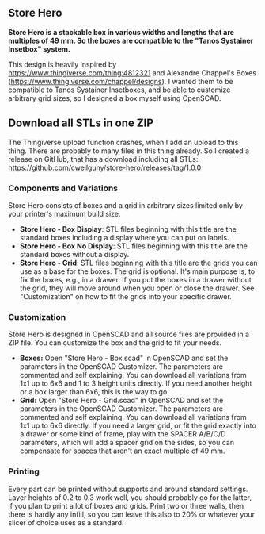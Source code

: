 ## Store Hero

**Store Hero is a stackable box in various widths and lengths that are multiples of 49 mm. So the boxes are compatible to the "Tanos Systainer Insetbox" system.**

This design is heavily inspired by https://www.thingiverse.com/thing:4812321 and Alexandre Chappel's Boxes (https://www.thingiverse.com/chappel/designs). I wanted them to be compatible to Tanos Systainer Insetboxes, and be able to customize arbitrary grid sizes, so I designed a box myself using OpenSCAD.

## Download all STLs in one ZIP

The Thingiverse upload function crashes, when I add an upload to this thing. There are probably to many files in this thing already. So I created a release on GitHub, that has a download including all STLs: https://github.com/cweilguny/store-hero/releases/tag/1.0.0


### Components and Variations

Store Hero consists of boxes and a grid in arbitrary sizes limited only by your printer's maximum build size.

- **Store Hero - Box Display**: STL files beginning with this title are the standard boxes including a display where you can put on labels.
- **Store Hero - Box No Display**: STL files beginning with this title are the standard boxes without a display.
- **Store Hero - Grid**: STL files beginning with this title are the grids you can use as a base for the boxes. The grid is optional. It's main purpose is, to fix the boxes, e.g., in a drawer. If you put the boxes in a drawer without the grid, they will move around when you open or close the drawer. See "Customization" on how to fit the grids into your specific drawer.


### Customization

Store Hero is designed in OpenSCAD and all source files are provided in a ZIP file. You can customize the box and the grid to fit your needs.

- **Boxes:** Open "Store Hero - Box.scad" in OpenSCAD and set the parameters in the OpenSCAD Customizer. The parameters are commented and self explaining. You can download all variations from 1x1 up to 6x6 and 1 to 3 height units directly. If you need another height or a box larger than 6x6, this is the way to go.
- **Grid:** Open "Store Hero - Grid.scad" in OpenSCAD and set the parameters in the OpenSCAD Customizer. The parameters are commented and self explaining. You can download all variations from 1x1 up to 6x6 directly. If you need a larger grid, or fit the grid exactly into a drawer or some kind of frame, play with the SPACER A/B/C/D parameters, which will add a spacer grid on the sides, so you can compensate for spaces that aren't an exact multiple of 49 mm.


### Printing

Every part can be printed without supports and around standard settings. Layer heights of 0.2 to 0.3 work well, you should probably go for the latter, if you plan to print a lot of boxes and grids. Print two or three walls, then there is hardly any infill, so you can leave this also to 20% or whatever your slicer of choice uses as a standard.

